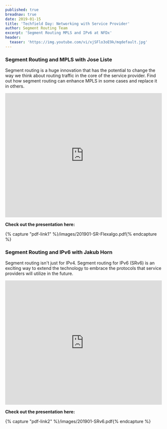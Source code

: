 ```yaml
---
published: true
breadnav: true
date: 2019-01-15
title: 'Techfield Day: Networking with Service Provider'
author: Segment Routing Team
excerpt: 'Segment Routing MPLS and IPv6 at NFDx'
header:
  teaser: 'https://img.youtube.com/vi/xjSFlo3oE9k/mqdefault.jpg'
---    
```


### Segment Routing and MPLS with Jose Liste

Segment routing is a huge innovation that has the potential to change the way we think about routing traffic in the core of the service provider. Find out how segment routing can enhance MPLS in some cases and replace it in others.

<iframe width="100%" height="400px" src="https://www.youtube.com/embed/xjSFlo3oE9k" frameborder="0" allowfullscreen></iframe>

**Check out the presentation here:**

{% capture "pdf-link1" %}/images/201901-SR-Flexalgo.pdf{% endcapture %}
<script src="{{ '/assets/js/pdfobject.min.js' | relative_url }}"></script>
<div class="fitvidsignore" id="pdf1"></div>

<script>PDFObject.embed(" {{ pdf-link1 }} ", "#pdf1", {height: "21.5em", width: "31.3em"});</script>


### Segment Routing and IPv6 with Jakub Horn

Segment routing isn't just for IPv4. Segment routing for IPv6 (SRv6) is an exciting way to extend the technology to embrace the protocols that service providers will utilize in the future.

<iframe width="100%" height="400px" src="https://www.youtube.com/embed/jxkAc6CsadU" frameborder="0" allowfullscreen></iframe>

**Check out the presentation here:**

{% capture "pdf-link2" %}/images/201901-SRv6.pdf{% endcapture %}

<script src="{{ '/assets/js/pdfobject.min.js' | relative_url }}"></script>
<div class="fitvidsignore" id="pdf2"></div>

<script>PDFObject.embed(" {{ pdf-link2 }} ", "#pdf2", {height: "21.5em", width: "31.3em"});</script>
